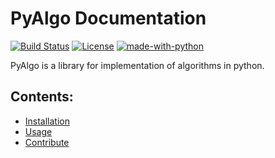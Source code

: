 # PyAlgo Documentation

[![Build Status](https://travis-ci.com/Devansh3712/PyAlgo.svg?branch=main)](https://travis-ci.com/Devansh3712/PyAlgo) [![License](http://img.shields.io/:license-mit-blue.svg)](http://doge.mit-license.org) [![made-with-python](https://img.shields.io/badge/Made%20with-Python-1f425f.svg)](https://www.python.org/)

PyAlgo is a library for implementation of algorithms in python.

## Contents:

- [Installation](./installation.md)
- [Usage](./usage)
- [Contribute](./contribute.md)